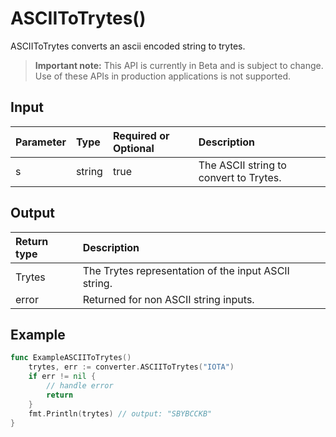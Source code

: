 # ASCIIToTrytes()
ASCIIToTrytes converts an ascii encoded string to trytes.
> **Important note:** This API is currently in Beta and is subject to change. Use of these APIs in production applications is not supported.

## Input

| Parameter       | Type | Required or Optional | Description |
|:---------------|:--------|:--------| :--------|
| s | string | true | The ASCII string to convert to Trytes.  |


## Output

| Return type     | Description |
|:---------------|:--------|
| Trytes | The Trytes representation of the input ASCII string. |
| error | Returned for non ASCII string inputs. |



## Example

```go
func ExampleASCIIToTrytes() 
	trytes, err := converter.ASCIIToTrytes("IOTA")
	if err != nil {
		// handle error
		return
	}
	fmt.Println(trytes) // output: "SBYBCCKB"
}

```
